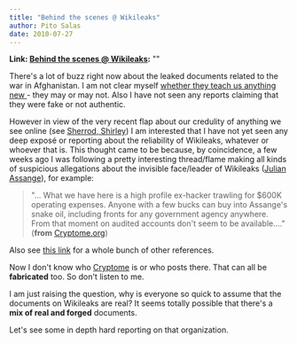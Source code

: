```yaml
---
title: "Behind the scenes @ Wikileaks"
author: Pito Salas
date: 2010-07-27
---
```


**Link: [Behind the scenes @ Wikileaks](None):** ""

There's a lot of buzz right now about the leaked documents related to the war
in Afghanistan. I am not clear myself [whether they teach us anything new
](<http://www.nytimes.com/2010/07/27/opinion/27exum.html?_r=1&ref=wikileaks>)-
they may or may not. Also I have not seen any reports claiming that they were
fake or not authentic.

However in view of the very recent flap about our credulity of anything we see
online (see [Sherrod,
Shirley](<http://www.cbsnews.com/8301-503544_162-20011099-503544.html>)) I am
interested that I have not yet seen any deep exposé or reporting about the
reliability of Wikileaks, whatever or whoever that is. This thought came to be
because, by coincidence, a few weeks ago I was following a pretty interesting
thread/flame making all kinds of suspicious allegations about the invisible
face/leader of Wikileaks ([Julian
Assange](<http://www.nydailynews.com/news/world/2010/07/27/2010-07-27_a_wikid_past_hounds_hacker.html>)),
for example:

> "… What we have here is a high profile ex-hacker trawling for $600K
> operating expenses. Anyone with a few bucks can buy into Assange's snake
> oil, including fronts for any government agency anywhere. From that moment
> on audited accounts don't seem to be available…." (**from**
> [Cryptome.org](<http://cryptome.org/0001/wikileaks-dream.htm>))

Also see [this link](<http://cryptome.org/0001/wikileaks-mess.htm>) for a
whole bunch of other references.

Now I don't know who [Cryptome](<http://cryptome.org/>) is or who posts there.
That can all be **fabricated** too. So don't listen to me.

I am just raising the question, why is everyone so quick to assume that the
documents on Wikileaks are real? It seems totally possible that there's a
**mix of real and forged** documents.

Let's see some in depth hard reporting on that organization.


